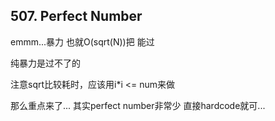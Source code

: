 ## 507. Perfect Number
emmm...暴力
也就O(sqrt(N))把 能过

纯暴力是过不了的

注意sqrt比较耗时，应该用i*i <= num来做

那么重点来了...
其实perfect number非常少 
直接hardcode就可...
